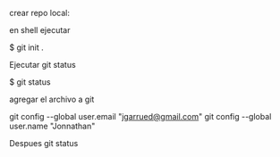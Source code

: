crear repo local:

en shell ejecutar

$ git init .


Ejecutar git status

$ git status

agregar el archivo a git

  git config --global user.email "jgarrued@gmail.com"
  git config --global user.name "Jonnathan"

  Despues git status
  